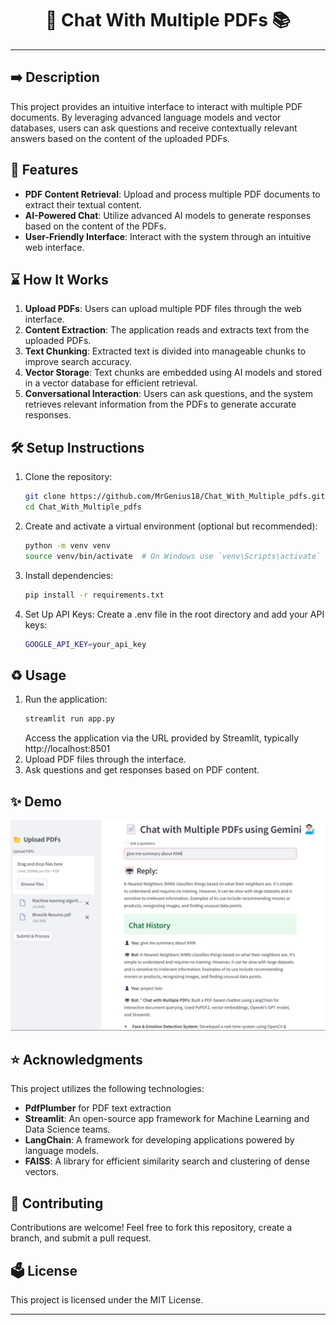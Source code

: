 <h1 align="center">📡 Chat With Multiple PDFs 📚</h1>

---

<h2 align="left">➡️ Description</h2>

This project provides an intuitive interface to interact with multiple PDF documents. By leveraging advanced language models and vector databases, users can ask questions and receive contextually relevant answers based on the content of the uploaded PDFs.

<h2 align="left">🚀 Features</h2>

- **PDF Content Retrieval**: Upload and process multiple PDF documents to extract their textual content.
- **AI-Powered Chat**: Utilize advanced AI models to generate responses based on the content of the PDFs.
- **User-Friendly Interface**: Interact with the system through an intuitive web interface.

<h2 align="left">⌛ How It Works</h2>

1. **Upload PDFs**: Users can upload multiple PDF files through the web interface.
2. **Content Extraction**: The application reads and extracts text from the uploaded PDFs.
3. **Text Chunking**: Extracted text is divided into manageable chunks to improve search accuracy.
4. **Vector Storage**: Text chunks are embedded using AI models and stored in a vector database for efficient retrieval.
5. **Conversational Interaction**: Users can ask questions, and the system retrieves relevant information from the PDFs to generate accurate responses.

<h2 align="left">🛠️ Setup Instructions</h2>

1. Clone the repository:
   ```sh
   git clone https://github.com/MrGenius18/Chat_With_Multiple_pdfs.git
   cd Chat_With_Multiple_pdfs
   ```

2. Create and activate a virtual environment (optional but recommended):
   ```sh
   python -m venv venv
   source venv/bin/activate  # On Windows use `venv\Scripts\activate`
   ```

3. Install dependencies:
   ```sh
   pip install -r requirements.txt
   ```
   
4. Set Up API Keys:
   Create a .env file in the root directory and add your API keys:
   ```sh
   GOOGLE_API_KEY=your_api_key
   ```

<h2 align="left">♻️ Usage</h2>

1. Run the application:
   ```sh
   streamlit run app.py
   ```
   Access the application via the URL provided by Streamlit, typically http://localhost:8501
2. Upload PDF files through the interface.
3. Ask questions and get responses based on PDF content.

<h2 align="left">✨ Demo</h2>

![Chat wwith Multi PDFs UI Demo Screenshot](https://github.com/MrGenius18/Chat_With_Multiple_pdfs/blob/800821a6f7d91a88cfdc88e8536ebe2e50758b9b/Demo.png)

<h2 align="left">⭐ Acknowledgments</h2>

This project utilizes the following technologies:

- **PdfPlumber** for PDF text extraction
- **Streamlit**: An open-source app framework for Machine Learning and Data Science teams.
- **LangChain**: A framework for developing applications powered by language models.
- **FAISS**: A library for efficient similarity search and clustering of dense vectors.

<h2 align="left">🤝 Contributing</h2>

Contributions are welcome! Feel free to fork this repository, create a branch, and submit a pull request.

<h2 align="left">🗳️ License</h2>

This project is licensed under the MIT License.

---
